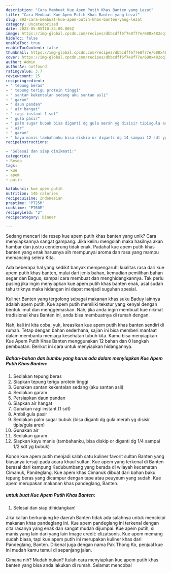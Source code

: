 ```yaml
---
description: "Cara Membuat Kue Apem Putih Khas Banten yang Lezat"
title: "Cara Membuat Kue Apem Putih Khas Banten yang Lezat"
slug: 892-cara-membuat-kue-apem-putih-khas-banten-yang-lezat
category: Uncategorized
date: 2022-05-05T10:34:09.005Z
image: https://img-global.cpcdn.com/recipes/dbbcdff6f7e8f77e/680x482cq70/kue-apem-putih-khas-banten-foto-resep-utama.jpg
hideToc: false
enableToc: true
enableTocContent: false
thumbnail: https://img-global.cpcdn.com/recipes/dbbcdff6f7e8f77e/680x482cq70/kue-apem-putih-khas-banten-foto-resep-utama.jpg
cover: https://img-global.cpcdn.com/recipes/dbbcdff6f7e8f77e/680x482cq70/kue-apem-putih-khas-banten-foto-resep-utama.jpg
author: Admin
authorAv: notfound
ratingvalue: 3.7
reviewcount: 25
recipeingredient:
- " tepung beras"
- " tepung terigu protein tinggi"
- " santan kekentalan sedang aku santan asli"
- " garam"
- " daun pandan"
- " air hangat"
- " ragi instant 1 sdt"
- " gula pasir"
- " palm sugar bubuk bisa diganti dg gula merah yg disisir tipisgula aren"
- " air"
- " garam"
- " kayu manis tambahanku bisa diskip or diganti dg 14 sampai 12 sdt yg bubuk"
recipeinstructions:

- "Selesai dan siap dinikmati!"
categories:
- Resep
tags:
- kue
- apem
- putih

katakunci: kue apem putih 
nutrition: 146 calories
recipecuisine: Indonesian
preptime: "PT25M"
cooktime: "PT60M"
recipeyield: "2"
recipecategory: Dinner

---
```





Sedang mencari ide resep kue apem putih khas banten yang unik? Cara menyiapkannya sangat gampang. Jika keliru mengolah maka hasilnya akan hambar dan justru cenderung tidak enak. Padahal kue apem putih khas banten yang enak harusnya sih mempunyai aroma dan rasa yang mampu memancing selera Kita.





Ada beberapa hal yang sedikit banyak mempengaruhi kualitas rasa dari kue apem putih khas banten, mulai dari jenis bahan, kemudian pemilihan bahan segar dan Bagus, sampai cara membuat dan menghidangkannya. Tak perlu pusing jika ingin menyiapkan kue apem putih khas banten enak,      asal sudah tahu triknya maka hidangan ini dapat menjadi suguhan spesial.














Kuliner Banten yang tergolong sebagai makanan khas suku Baduy lainnya adalah apem putih. Kue apem putih memiliki tekstur yang kenyal dengan bentuk imut dan menggemaskan. Nah, jika anda ingin membuat kue nikmat tradisional khas Banten ini, anda bisa membuatnya di rumah dengan.






Nah, kali ini kita coba, yuk, kreasikan kue apem putih khas banten sendiri di rumah. Tetap dengan bahan sederhana, sajian ini bisa memberi manfaat dalam membantu menjaga kesehatan tubuh kita. Kamu bisa menyiapkan Kue Apem Putih Khas Banten menggunakan 12 bahan dan 0 langkah pembuatan. Berikut ini cara untuk menyiapkan hidangannya.

<!--inarticleads1-->

##### Bahan-bahan dan bumbu yang harus ada dalam menyiapkan Kue Apem Putih Khas Banten:

1. Sediakan  tepung beras
1. Siapkan  tepung terigu protein tinggi
1. Gunakan  santan kekentalan sedang (aku santan asli)
1. Sediakan  garam
1. Persiapkan  daun pandan
1. Siapkan  air hangat
1. Gunakan  ragi instant (1 sdt)
1. Ambil  gula pasir
1. Sediakan  palm sugar bubuk (bisa diganti dg gula merah yg disisir tipis/gula aren)
1. Gunakan  air
1. Sediakan  garam
1. Siapkan  kayu manis (tambahanku, bisa diskip or diganti dg 1/4 sampai 1/2 sdt yg bubuk)


Konon kue apem putih menjadi salah satu kuliner favorit sultan Banten yang biasanya tersaji pada acara khaul sultan. Kue apem yang terkenal di Banten berasal dari kampung Kadubumbang yang berada di wilayah kecamatan Cimanuk, Pandeglang. Kue apem khas Cimanuk dibuat dari bahan baku tepung beras yang dicampur dengan tape atau peuyeum yang sudah. Kue apem merupakan makanan khas pandeglang, Banten. 

<!--inarticleads2-->

#####  untuk buat Kue Apem Putih Khas Banten:


1. Selesai dan siap dihidangkan!

Jika kalian berkunjung ke daerah Banten tidak ada salahnya untuk mencicipi makanan khas pandeglang ini. Kue apem pandeglang ini terkenal dengan cita rasanya yang enak dan sangat mudah dijumpai. Kue apem putih, si manis yang lain dari yang lain Image credit: elizatsonis. Kue apem memang sudah biasa, tapi kue apem putih ini merupakan kuliner khas dari Pandeglang, Banten. Dikenal juga dengan nama Pak Thong Ko, penjual kue ini mudah kamu temui di sepanjang jalan. 

Gimana nih? Mudah bukan? Itulah cara menyiapkan kue apem putih khas banten yang bisa anda lakukan di rumah. Selamat mencoba!

